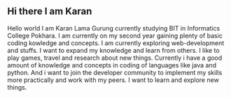## Hi there I am Karan

<!--
**User-karan/User-karan** is a ✨ _special_ ✨ repository because its `README.md` (this file) appears on your GitHub profile.

Here are some ideas to get you started:

- 🔭 I’m currently working on ...
- 🌱 I’m currently learning ...
- 👯 I’m looking to collaborate on ...
- 🤔 I’m looking for help with ...
- 💬 Ask me about ...
- 📫 How to reach me: ...
- 😄 Pronouns: ...
- ⚡ Fun fact: ...
-->
 Hello world I am Karan Lama Gurung currently studying BIT in Informatics College Pokhara. I am currently on my second year gaining plenty of basic coding kowledge and concepts. I am currently exploring web-development and stuffs.
I want to expand my knowledge and learn from others. 
I like to play games, travel and research about new things. 
Currently i have a good amount of knowledge and concepts in coding of languages like java and python.
And i want to join the developer community to implement my skills more practically and work with my peers. 
I want to learn and explore new things.
